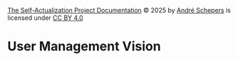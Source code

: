 <a href="https://github.com/andres81/The-Self-Actualization-Project">The
Self-Actualization Project Documentation</a> © 2025
by <a href="https://www.andreschepers.nl">André Schepers</a> is licensed
under <a href="https://creativecommons.org/licenses/by/4.0/">CC BY
4.0</a><img src="https://mirrors.creativecommons.org/presskit/icons/cc.svg" alt="" style="max-width: 1em;max-height:1em;margin-left: .2em;"><img src="https://mirrors.creativecommons.org/presskit/icons/by.svg" alt="" style="max-width: 1em;max-height:1em;margin-left: .2em;">

# User Management Vision

